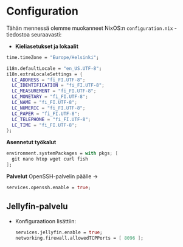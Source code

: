 # Configuration

Tähän mennessä olemme muokanneet NixOS:n `configuration.nix` -tiedostoa seuraavasti:

- **Kieliasetukset ja lokaalit**
```nix
time.timeZone = "Europe/Helsinki";

i18n.defaultLocale = "en_US.UTF-8";
i18n.extraLocaleSettings = {
  LC_ADDRESS = "fi_FI.UTF-8";
  LC_IDENTIFICATION = "fi_FI.UTF-8";
  LC_MEASUREMENT = "fi_FI.UTF-8";
  LC_MONETARY = "fi_FI.UTF-8";
  LC_NAME = "fi_FI.UTF-8";
  LC_NUMERIC = "fi_FI.UTF-8";
  LC_PAPER = "fi_FI.UTF-8";
  LC_TELEPHONE = "fi_FI.UTF-8";
  LC_TIME = "fi_FI.UTF-8";
};
```
**Asennetut työkalut**
```nix
environment.systemPackages = with pkgs; [
  git nano htop wget curl fish
];
```

**Palvelut**
OpenSSH-palvelin päälle →
```nix
services.openssh.enable = true;
```

## Jellyfin-palvelu
- Konfiguraatioon lisättiin:
  ```nix
  services.jellyfin.enable = true;
  networking.firewall.allowedTCPPorts = [ 8096 ];
  ```



